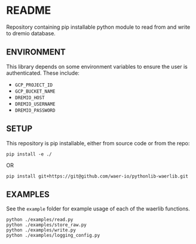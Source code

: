 # README 
Repository containing pip installable python module to read from and write to dremio database.

## ENVIRONMENT
This library depends on some environment variables to ensure the user is authenticated.
These include:
* `GCP_PROJECT_ID`
* `GCP_BUCKET_NAME`
* `DREMIO_HOST`
* `DREMIO_USERNAME`
* `DREMIO_PASSWORD`

## SETUP
This repository is pip installable, either from source code or from the repo:

```
pip install -e ./
```

OR 

```
pip install git+https://git@github.com/waer-io/pythonlib-waerlib.git
```

## EXAMPLES
See the `example` folder for example usage of each of the waerlib functions.

```
python ./examples/read.py
python ./examples/store_raw.py
python ./examples/write.py
python ./examples/logging_config.py
```
